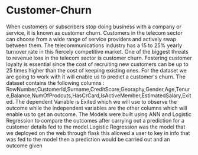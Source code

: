 # Customer-Churn
When customers or subscribers stop doing business with a company or service, it is known as customer churn. Customers in the telecom sector can choose from a wide range of service providers and actively swap between them. The telecommunications industry has a 15 to 25% yearly turnover rate in this fiercely competitive market. One of the biggest threats to revenue loss in the telecom sector is customer churn. Fostering customer loyalty is essential since the cost of recruiting new customers can be up to 25 times higher than the cost of keeping existing ones. For the dataset  we are going to work with it will enable us to predict a customer's churn.
The  dataset contains the following columns : RowNumber,CustomerId,Surname,CreditScore,Georaphy,Gender,Age,Tenure,Balance,NumOfProdcuts,HasCrCard,IsActiveMember,EstimatedSalary,Exited.
The dependent Variable is Exited which we will use to observe the outcome while the independent variables are the other columns which will enable us to get an outcome.
The Models were built using ANN and Logistic Regression to compare the outcomes after carrying out a prediction for a customer details fed to the model.Logistic Regression was the model that we deployed on the web through flask this allowed a user to key in info that was fed to the model then a prediction would be carried out and an outcome given

